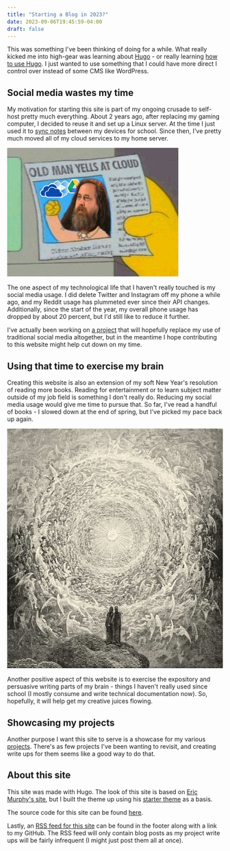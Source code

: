 ```yaml
---
title: "Starting a Blog in 2023?"
date: 2023-09-06T19:45:59-04:00
draft: false
---
```


This was something I've been thinking of doing for a while. What really kicked me into high-gear was learning about [Hugo](https://gohugo.io/) - or really learning [how to use Hugo](https://www.youtube.com/watch?v=ZFL09qhKi5I). I just wanted to use something that I could have more direct I control over instead of some CMS like WordPress.

## Social media wastes my time

My motivation for starting this site is part of my ongoing crusade to self-host pretty much everything. About 2 years ago, after replacing my gaming computer, I decided to reuse it and set up a Linux server. At the time I just used it to [sync notes](https://syncthing.net/) between my devices for school. Since then, I've pretty much moved all of my cloud services to my home server.

![Richard Stallman yelling at clouds](gnu-man-yells-at-cloud.jpg)

The one aspect of my technological life that I haven't really touched is my social media usage. I did delete Twitter and Instagram off my phone a while ago, and my Reddit usage has plummeted ever since their API changes. Additionally, since the start of the year, my overall phone usage has dropped by about 20 percent, but I'd still like to reduce it further. 

I've actually been working on [a project](/projects/filterfeed) that will hopefully replace my use of traditional social media altogether, but in the meantime I hope contributing to this website might help cut down on my time.

## Using that time to exercise my brain

Creating this website is also an extension of my soft New Year's resolution of reading more books. Reading for entertainment or to learn subject matter outside of my job field is something I don't really do. Reducing my social media usage would give me time to pursue that. So far, I've read a handful of books - I slowed down at the end of spring, but I've picked my pace back up again.

![Illustration of classical literature](paradiso-canto-31.jpg "I've been trying to focus on classical literature (Paradiso Canto XXXI by Dore)")

Another positive aspect of this website is to exercise the expository and persuasive writing parts of my brain - things I haven't really used since school (I mostly consume and write technical documentation now). So, hopefully, it will help get my creative juices flowing.

## Showcasing my projects

Another purpose I want this site to serve is a showcase for my various [projects](/projects). There's as few projects I've been wanting to revisit, and creating write ups for them seems like a good way to do that.

## About this site

This site was made with Hugo. The look of this site is based on [Eric Murphy's site](https://github.com/ericmurphyxyz/ericmurphy.xyz), but I built the theme up using his [starter theme](https://github.com/ericmurphyxyz/hugo-starter-theme) as a basis.

The source code for this site can be found [here](https://github.com/SPIGS/parkerspielvogeldotcom).

Lastly, an [RSS feed for this site](/index.xml) can be found in the footer along with a link to my GitHub. The RSS feed will only contain blog posts as my project write ups will be fairly infrequent (I might just post them all at once).
